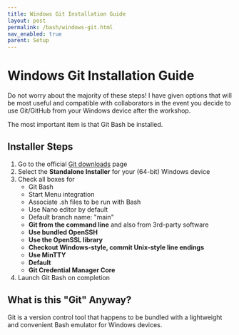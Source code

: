 ```yaml
---
title: Windows Git Installation Guide
layout: post
permalink: /bash/windows-git.html
nav_enabled: true
parent: Setup
---
```


# Windows Git Installation Guide
Do not worry about the majority of these steps! I have given options that will be most useful and compatible with collaborators in the event you decide to use Git/GitHub from your Windows device after the workshop.

The most important item is that Git Bash be installed.

## Installer Steps
1. Go to the official [Git downloads](https://git-scm.com/downloads) page
2. Select the **Standalone Installer** for your (64-bit) Windows device
3. Check all boxes for
    * Git Bash
    * Start Menu integration
    * Associate .sh files to be run with Bash
    * Use Nano editor by default
    * Default branch name: "main"
    * **Git from the command line** and also from 3rd-party software
    * **Use bundled OpenSSH**
    * **Use the OpenSSL library**
    * **Checkout Windows-style, commit Unix-style line endings**
    * **Use MinTTY**
    * **Default**
    * **Git Credential Manager Core**
4. Launch Git Bash on completion

## What is this "Git" Anyway?
Git is a version control tool that happens to be bundled with a lightweight and convenient Bash emulator for Windows devices.